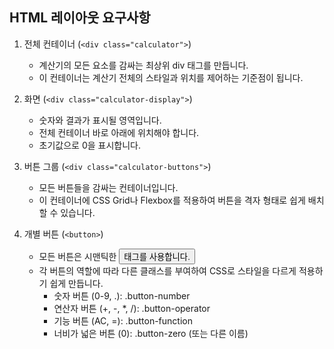 ## HTML 레이아웃 요구사항

1.  전체 컨테이너 (`<div class="calculator">`)

    - 계산기의 모든 요소를 감싸는 최상위 div 태그를 만듭니다.
    - 이 컨테이너는 계산기 전체의 스타일과 위치를 제어하는 기준점이 됩니다.

2.  화면 (`<div class="calculator-display">`)

    - 숫자와 결과가 표시될 영역입니다.
    - 전체 컨테이너 바로 아래에 위치해야 합니다.
    - 초기값으로 0을 표시합니다.

3.  버튼 그룹 (`<div class="calculator-buttons">`)

    - 모든 버튼들을 감싸는 컨테이너입니다.
    - 이 컨테이너에 CSS Grid나 Flexbox를 적용하여 버튼을 격자 형태로 쉽게 배치할 수 있습니다.

4.  개별 버튼 (`<button>`)
    - 모든 버튼은 시맨틱한 <button> 태그를 사용합니다.
    - 각 버튼의 역할에 따라 다른 클래스를 부여하여 CSS로 스타일을 다르게 적용하기 쉽게 만듭니다.
      - 숫자 버튼 (0-9, .): .button-number
      - 연산자 버튼 (+, -, \*, /): .button-operator
      - 기능 버튼 (AC, =): .button-function
      - 너비가 넓은 버튼 (0): .button-zero (또는 다른 이름)
